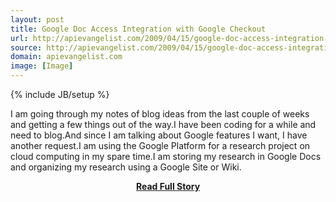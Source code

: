 ```yaml
---
layout: post
title: Google Doc Access Integration with Google Checkout
url: http://apievangelist.com/2009/04/15/google-doc-access-integration-with-google-checkout/
source: http://apievangelist.com/2009/04/15/google-doc-access-integration-with-google-checkout/
domain: apievangelist.com
image: [Image]
---
```

{% include JB/setup %}<p>I am going through my notes of blog ideas from the last couple of weeks and getting a few things out of the way.I have been coding for a while and need to blog.And since I am talking about Google features I want, I have another request.I am using the Google Platform for a research project on cloud computing in my spare time.I am storing my research in Google Docs and organizing my research using a Google Site or Wiki.</p>
<center><p><a href="http://apievangelist.com/2009/04/15/google-doc-access-integration-with-google-checkout/" style='padding:25px; font-sze:18px; font-weight: bold;'>Read Full Story</a></p></center>
